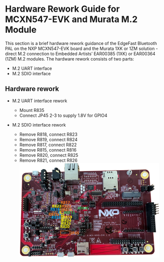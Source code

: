 # Hardware Rework Guide for MCXN547-EVK and Murata M.2 Module 

This section is a brief hardware rework guidance of the EdgeFast Bluetooth PAL on the NXP MCXN547-EVK board and the Murata 1XK or 1ZM solution - direct M.2 connection to Embedded Artists’ EAR00385 \(1XK\) or EAR00364 \(1ZM\) M.2 modules. The hardware rework consists of two parts:

-   M.2 UART interface
-   M.2 SDIO interface

## Hardware rework 

-   M.2 UART interface rework
    -   Mount R835
    -   Connect JP45 2-3 to supply 1.8V for GPIO4
-   M.2 SDIO interface rework

    -   Remove R818, connect R823
    -   Remove R819, connect R824
    -   Remove R817, connect R822
    -   Remove R815, connect R816
    -   Remove R820, connect R825
    -   Remove R821, connect R826
    ![](../images/MCXN548-EVK.svg "MCXN548- EVK")


